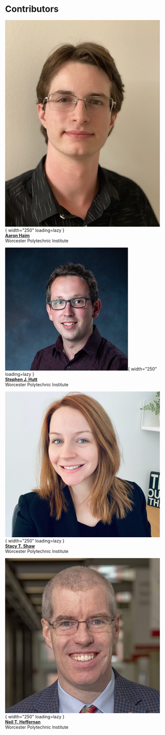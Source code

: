 # Contributors

![Aaron Haim][ahaim]{ width="250" loading=lazy }  
[**Aaron Haim**][ahaim-site]  
Worcester Polytechnic Institute  

![Stephen Hutt][shutt]{ width="250" loading=lazy }  
[**Stephen J. Hutt**][shutt-site]  
Worcester Polytechnic Institute 

![Stacy Shaw][sshaw]{ width="250" loading=lazy }  
[**Stacy T. Shaw**][sshaw-site]  
Worcester Polytechnic Institute  

![Neil Heffernan][nheffernan]{ width="250" loading=lazy }  
[**Neil T. Heffernan**][nheffernan-site]  
Worcester Polytechnic Institute  

[ahaim]: ./images/organizers/aaron-haim.jpg
[ahaim-site]: https://ahaim.ashwork.net/

[shutt]: ./images/organizers/stephen-hutt.jpg
[shutt-site]: https://sjhutt.com/

[sshaw]: ./images/organizers/stacy-shaw.jpg
[sshaw-site]: https://sites.google.com/view/stacytshaw

[nheffernan]: ./images/organizers/neil-heffernan.jpg
[nheffernan-site]: https://www.neilheffernan.net/
